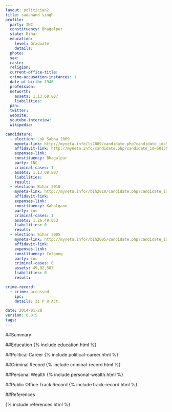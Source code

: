 ```yaml
---
layout: politician2
title: sadanand singh
profile: 
  party: INC
  constituency: Bhagalpur
  state: Bihar
  education: 
    level: Graduate
    details: 
  photo: 
  sex: 
  caste: 
  religion: 
  current-office-title: 
  crime-accusation-instances: 1
  date-of-birth: 1946
  profession: 
  networth: 
    assets: 1,13,68,807
    liabilities: 
  pan: 
  twitter: 
  website: 
  youtube-interview: 
  wikipedia: 

candidature: 
  - election: Lok Sabha 2009
    myneta-link: http://myneta.info/ls2009/candidate.php?candidate_id=5013
    affidavit-link: http://myneta.info/candidate.php?candidate_id=5013&scan=original
    expenses-link: 
    constituency: Bhagalpur 
    party: INC
    criminal-cases: 1
    assets: 1,13,68,807
    liabilities: 
    result:  
  - election: Bihar 2010
    myneta-link: http://myneta.info//bih2010/candidate.php?candidate_id=1607
    affidavit-link: 
    expenses-link: 
    constituency: Kahalgaon 
    party: inc
    criminal-cases: 1
    assets: 1,26,49,053
    liabilities: 0
    result:  
  - election: Bihar 2005
    myneta-link: http://myneta.info//bih2005/candidate.php?candidate_id=56
    affidavit-link: 
    expenses-link: 
    constituency: Colgong 
    party: inc
    criminal-cases: 0
    assets: 49,92,587
    liabilities: 0
    result:  

crime-record: 
  - crime: accussed
    ipc: 
    details: 31 P R Act. 

date: 2014-01-28
version: 0.0.5
tags: 
---
```

##Summary


##Education
{% include education.html %}


##Political Career
{% include political-career.html %}


##Criminal Record
{% include criminal-record.html %}


##Personal Wealth
{% include personal-wealth.html %}


##Public Office Track Record
{% include track-record.html %}


##References


{% include references.html %}